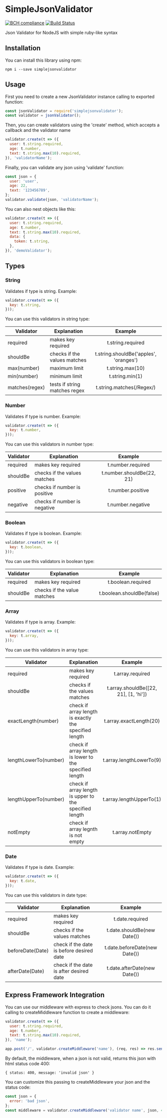 # SimpleJsonValidator
[![BCH compliance](https://bettercodehub.com/edge/badge/frikiman34/SimpleJsonValidator?branch=master)](https://bettercodehub.com/)
[![Build Status](https://travis-ci.org/frikiman34/SimpleJsonValidator.svg?branch=master)](https://travis-ci.org/frikiman34/SimpleJsonValidator)

Json Validator for NodeJS with simple ruby-like syntax

## Installation
You can install this library using npm:

`npm i --save simplejsonvalidator`

## Usage

First you need to create a new JsonValidator instance calling to exported function:

```javascript
const jsonValidator = require('simplejsonvalidator');
const validator = jsonValidator();
```

Then, you can create validators using the 'create' method, which accepts a callback and the validator name

```javascript
validator.create(t => ({
  user: t.string.required,  
  age: t.number,
  text: t.string.max(10).required,
}), 'validatorName');
```

Finally, you can validate any json using 'validate' function:

```javascript
const json = {
  user: 'user',  
  age: 22,
  text: '123456789',
};
validator.validate(json, 'validatorName');
```

You can also nest objects like this:

```javascript
validator.create(t => ({
  user: t.string.required,
  age: t.number,
  text: t.string.max(10).required,
  data: {
    token: t.string,
  },
}), 'demoValidator');
```

## Types
### String
Validates if type is string. Example:

```javascript
validator.create(t => ({
  key: t.string,
}));
````

You can use this validators in string type:

| Validator     | Explanation                  | Example                                   |
| ------------- | ---------------------------- |:-----------------------------------------:|
| required      | makes key required           | t.string.required                         |
| shouldBe      | checks if the values matches | t.string.shouldBe('apples', 'oranges')    |
| max(number)   | maximum limit                | t.string.max(10)                          |
| min(number)   | minimum limit                | t.string.min(1)                           |
| matches(regex)| tests if string matches regex| t.string.matches(/Regex/)                 |

### Number
Validates if type is number. Example:

```javascript
validator.create(t => ({
  key: t.number,
}));
````

You can use this validators in number type:

| Validator     | Explanation                  | Example                   |
| ------------- | ---------------------------- |:-------------------------:|
| required      | makes key required           | t.number.required         |
| shouldBe      | checks if the values matches | t.number.shouldBe(22, 21) |
| positive      | checks if number is positive | t.number.positive         |
| negative      | checks if number is negative | t.number.negative         |

### Boolean
Validates if type is boolean. Example:

```javascript
validator.create(t => ({
  key: t.boolean,
}));
````

You can use this validators in boolean type:

| Validator     | Explanation                  | Example                   |
| ------------- | ---------------------------- |:-------------------------:|
| required      | makes key required           | t.boolean.required        |
| shouldBe      | checks if the value matches  | t.boolean.shouldBe(false) |

### Array
Validates if type is array. Example:

```javascript
validator.create(t => ({
  key: t.array,
}));
````

You can use this validators in array type:

| Validator             | Explanation                                              | Example                               |
| --------------------- | -------------------------------------------------------- |:-------------------------------------:|
| required              | makes key required                                       | t.array.required                      |
| shouldBe              | checks if the values matches                             | t.array.shouldBe([22, 21], [1, 'hi']) |
| exactLength(number)   | check if array length is exactly the specified length    | t.array.exactLength(20)               |
| lengthLowerTo(number) | check if array length is lower to the specified length   | t.array.lengthLowerTo(9)              |
| lengthUpperTo(number) | check if array length is upper to the specified length   | t.array.lengthUpperTo(1)              |
| notEmpty              | check if array legnth is not empty                       | t.array.notEmpty                      |

### Date
Validates if type is date. Example:

```javascript
validator.create(t => ({
  key: t.date,
}));
````

You can use this validators in date type:

| Validator         | Explanation                                | Example                              |
| ----------------- | ------------------------------------------ |:------------------------------------:|
| required          | makes key required                         | t.date.required                      |
| shouldBe          | checks if the values matches               | t.date.shouldBe(new Date())          |
| beforeDate(Date)  | check if the date is before desired date   | t.date.beforeDate(new Date())        |
| afterDate(Date)   | check if the date is after desired date    | t.date.afterDate(new Date())         |


## Express Framework Integration

You can use our middleware with express to check jsons. You can do it calling to createMiddleware function
to create a middleware:

```javascript
validator.create(t => ({
  user: t.string.required,  
  age: t.number,
  text: t.string.max(10).required,
}), 'name');

app.post('/', validator.createMiddleware('name'), (req, res) => res.send(req.body););
```

By default, the middleware, when a json is not valid, returns this json with html status code 400:

`
{
  status: 400,
  message: 'invalid json'
}
`

You can customize this passing to createMiddleware your json and the status code:

```javascript
const json = {
  error: 'bad json',
};
const middleware = validator.createMiddleware('validator name', json, 401);
```

